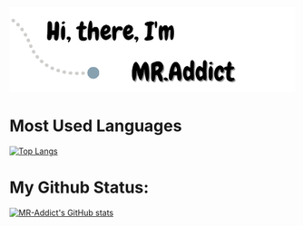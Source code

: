 ![Profile](Images/Profile.png)

<!---
- 👀 I’m interested in DIY, especially expert at Arduino projects.
- 💻 My programming skills including C/C++, python, html, css, js.
- 💖 I also master solidworks, photoshop and EDA design.
- 🎇 Welcome to my [Github pages](https://mr-addict.github.io/).
--->

# Most Used Languages

[![Top Langs](https://github-readme-stats.vercel.app/api/top-langs/?username=MR-Addict&hide_title=true)](https://github.com/anuraghazra/github-readme-stats)

# My Github Status:

[![MR-Addict's GitHub stats](https://github-readme-stats.vercel.app/api?username=MR-Addict&hide=prs,contribs&show_icons=true&hide_title=true)](https://github.com/anuraghazra/github-readme-stats)

<!---
MR-Addict/MR-Addict is a ✨ special ✨ repository because its `README.md` (this file) appears on your GitHub profile.
You can click the Preview link to take a look at your changes.
--->
